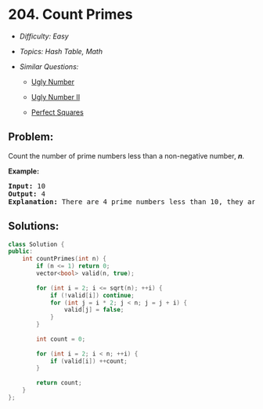 # 204. Count Primes

* *Difficulty: Easy*

* *Topics: Hash Table, Math*

* *Similar Questions:*

  * [Ugly Number](ugly-number.md)

  * [Ugly Number II](ugly-number-ii.md)

  * [Perfect Squares](perfect-squares.md)

## Problem:

<p>Count the number of prime numbers less than a non-negative number, <b><i>n</i></b>.</p>

<p><strong>Example:</strong></p>

<pre>
<strong>Input:</strong> 10
<strong>Output:</strong> 4
<strong>Explanation:</strong> There are 4 prime numbers less than 10, they are 2, 3, 5, 7.
</pre>

## Solutions:

```c++
class Solution {
public:
    int countPrimes(int n) {
        if (n <= 1) return 0;
        vector<bool> valid(n, true);
        
        for (int i = 2; i <= sqrt(n); ++i) {
            if (!valid[i]) continue;
            for (int j = i * 2; j < n; j = j + i) {
                valid[j] = false;
            }
        }
        
        int count = 0;
        
        for (int i = 2; i < n; ++i) {
            if (valid[i]) ++count;
        }
        
        return count;
    }
};
```
